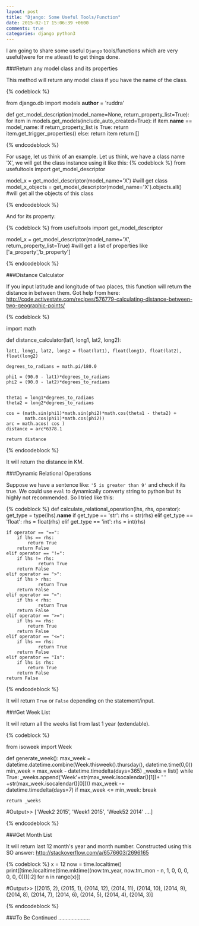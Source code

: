 ```yaml
---
layout: post
title: "Django: Some Useful Tools/Function"
date: 2015-02-17 15:06:39 +0600
comments: true
categories: django python3
---
```


I am going to share some useful `Django` tools/functions which are very useful(were for me atleast) to get things done.<!--more-->

###Return any model class and its properties

This method will return any model class if you have the name of the class. 

{% codeblock %}

from django.db import models
__author__ = 'ruddra'



def get_model_description(model_name=None, return_property_list=True):
    for item in models.get_models(include_auto_created=True):
        if item.__name__ == model_name:
            if return_property_list is True:
                return item.get_trigger_properties()
            else:
                return item
    return []

{% endcodeblock %}



For usage, let us think of an example. Let us think, we have a class name 'X', we will get the class instance using it like this:
{% codeblock %}
from usefultools import get_model_descriptor

model_x = get_model_descriptor(model_name='X')   #will get class
model_x_objects = get_model_descriptor(model_name='X').objects.all() #will get all the objects of this class

{% endcodeblock %}

And for its property:

{% codeblock %}
from usefultools import get_model_descriptor

model_x = get_model_descriptor(model_name='X', return_property_list=True)   #will get a list of properties like ['a_property','b_property']

{% endcodeblock %}


###Distance Calculator

If you input latitude and longitude of two places, this function will return the distance in between them. Got help from here: http://code.activestate.com/recipes/576779-calculating-distance-between-two-geographic-points/

{% codeblock %}

import math

def distance_calculator(lat1, long1, lat2, long2):

    lat1, long1, lat2, long2 = float(lat1), float(long1), float(lat2), float(long2)

    degrees_to_radians = math.pi/180.0

    phi1 = (90.0 - lat1)*degrees_to_radians
    phi2 = (90.0 - lat2)*degrees_to_radians


    theta1 = long1*degrees_to_radians
    theta2 = long2*degrees_to_radians

    cos = (math.sin(phi1)*math.sin(phi2)*math.cos(theta1 - theta2) +
           math.cos(phi1)*math.cos(phi2))
    arc = math.acos( cos )
    distance = arc*6378.1
      
    return distance

{% endcodeblock %}

It will return the distance in KM.

###Dynamic Relational Operations

Suppose we have a sentence like: `'5 is greater than 9'` and check if its true. We could use `eval` to dynamically converty string to python but its highly not recommended. So I tried like this:

{% codeblock %}
def calculate_relational_operation(lhs, rhs, operator):
    get_type = type(lhs).__name__
    if get_type == 'str':
        rhs = str(rhs)
    elif get_type == 'float':
        rhs = float(rhs)
    elif get_type == 'int':
        rhs = int(rhs)

    if operator == "==":
        if lhs == rhs:
            return True
        return False
    elif operator == "!=":
        if lhs != rhs:
                return True
        return False
    elif operator == ">":
        if lhs > rhs:
                return True
        return False
    elif operator == "<":
        if lhs < rhs:
                return True
        return False
    elif operator == ">=":
        if lhs >= rhs:
            return True
        return False
    elif operator == "<=":
        if lhs == rhs:
                return True
        return False
    elif operator == "Is":
        if lhs is rhs:
            return True
        return False
    return False

{% endcodeblock %}

It will return `True` or `False` depending on the statement/input.


###Get Week List

It will return all the weeks list from last 1 year (extendable).

{% codeblock %}

from isoweek import Week

def generate_week():
	max_week = datetime.datetime.combine(Week.thisweek().thursday(), datetime.time(0,0))
	min_week = max_week - datetime.timedelta(days=365)
	_weeks = list()
	while True:
	    _weeks.append('Week'+str(max_week.isocalendar()[1])+ ' ' +str(max_week.isocalendar()[0])))
	    max_week -= datetime.timedelta(days=7)
	    if max_week <= min_week:
		break

	return _weeks

#Output>> ['Week2 2015', 'Week1 2015', 'Week52 2014' ....]


{% endcodeblock %}


###Get Month List

It will return last 12 month's year and month number. Constructed using this SO answer: http://stackoverflow.com/a/6576603/2696165

{% codeblock %}
x = 12
now = time.localtime()
print([time.localtime(time.mktime((now.tm_year, now.tm_mon - n, 1, 0, 0, 0, 0, 0, 0)))[:2] for n in range(x)])

#Output>> [(2015, 2), (2015, 1), (2014, 12), (2014, 11), (2014, 10), (2014, 9), (2014, 8), (2014, 7), (2014, 6), (2014, 5), (2014, 4), (2014, 3)]

{% endcodeblock %}


###To Be Continued .....................


